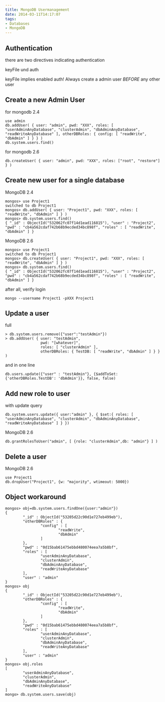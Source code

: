 ```yaml
---
title: MongoDB Usermanagement
date: 2014-03-11T14:17:07
tags: 
- Databases
- MongoDB
---
```


## Authentication

there are two directives indicating authentication

keyFile und auth

keyFile implies enabled auth!
Always create a admin user _BEFORE_ any other user

## Create a new Admin User

for mongodb 2.4

    use admin
    db.addUser( { user: "admin", pwd: "XXX", roles: [ "userAdminAnyDatabase", "clusterAdmin", "dbAdminAnyDatabase", "readWriteAnyDatabase" ], otherDBRoles: { config: [ "readWrite", "dbAdmin" ] } } )
    db.system.users.find()

for mongodb 2.6

    db.createUser( { user: "admin", pwd: "XXX", roles: ["root", "restore"] } )

## Create new user for a single database

MongoDB 2.4

    mongos> use Project1
    switched to db Project1
    mongos> db.addUser( { user: "Project1", pwd: "XXX", roles: [ "readWrite", "dbAdmin" ] } )
    mongos> db.system.users.find()
    { "_id" : ObjectId("532062fc07f14d1ead116815"), "user" : "Project2", "pwd" : "cb4a562cdaf742b68b9ecded34bc898f", "roles" : [ "readWrite", "dbAdmin" ] }

MongoDB 2.6

    mongos> use Project1
    switched to db Project1
    mongos> db.createUser( { user: "Project1", pwd: "XXX", roles: [ "readWrite", "dbAdmin" ] } )
    mongos> db.system.users.find()
    { "_id" : ObjectId("532062fc07f14d1ead116815"), "user" : "Project2", "pwd" : "cb4a562cdaf742b68b9ecded34bc898f", "roles" : [ "readWrite", "dbAdmin" ] }


after all, verify login

    mongo --username Project1 -pXXX Project1

## Update a user

full

    > db.system.users.remove({"user":"testAdmin"})
    > db.addUser( { user: "testAdmin",
                    pwd: "[whatever]",
                    roles: [ "clusterAdmin" ],
                    otherDBRoles: { TestDB: [ "readWrite", "dbAdmin" ] } } )

and in one line

    db.users.update({"user" : "testAdmin"}, {$addToSet: {'otherDBRoles.TestDB': 'dbAdmin'}}, false, false)

## Add new role to user

with update query

    db.system.users.update({ user:"admin" }, { $set:{ roles: [ "userAdminAnyDatabase", "clusterAdmin", "dbAdminAnyDatabase", "readWriteAnyDatabase" ] } })

MongoDB 2.6

    db.grantRolesToUser("admin", [ {role: "clusterAdmin",db: "admin"} ] )

## Delete a user

MongoDB 2.6

    use Project1
    db.dropUser("Project1", {w: "majority", wtimeout: 5000})

## Object workaround

~~~
mongos> obj=db.system.users.findOne({user:"admin"})
{
        "_id" : ObjectId("53205d22c90d1e727eb499eb"),
        "otherDBRoles" : {
                "config" : [
                        "readWrite",
                        "dbAdmin"
                ]
        },
        "pwd" : "0d15bab61475ebbd480074eea7a5b8bf",
        "roles" : [
                "userAdminAnyDatabase",
                "clusterAdmin",
                "dbAdminAnyDatabase",
                "readWriteAnyDatabase"
        ],
        "user" : "admin"
}
mongos> obj
{
        "_id" : ObjectId("53205d22c90d1e727eb499eb"),
        "otherDBRoles" : {
                "config" : [
                        "readWrite",
                        "dbAdmin"
                ]
        },
        "pwd" : "0d15bab61475ebbd480074eea7a5b8bf",
        "roles" : [
                "userAdminAnyDatabase",
                "clusterAdmin",
                "dbAdminAnyDatabase",
                "readWriteAnyDatabase"
        ],
        "user" : "admin"
}
mongos> obj.roles
[
        "userAdminAnyDatabase",
        "clusterAdmin",
        "dbAdminAnyDatabase",
        "readWriteAnyDatabase"
]
mongo> db.system.users.save(obj)
~~~
